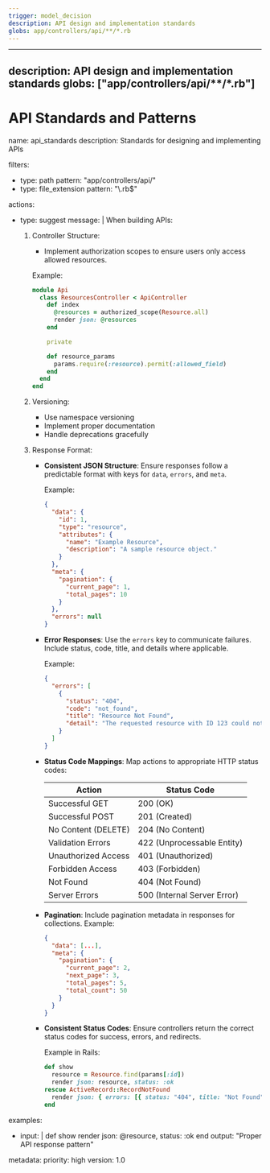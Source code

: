 ```yaml
---
trigger: model_decision
description: API design and implementation standards
globs: app/controllers/api/**/*.rb
---
```

 ---
description: API design and implementation standards
globs: ["app/controllers/api/**/*.rb"]
---
# API Standards and Patterns

<rule>
name: api_standards
description: Standards for designing and implementing APIs

filters:
  - type: path
    pattern: "app/controllers/api/"
  - type: file_extension
    pattern: "\\.rb$"

actions:
  - type: suggest
    message: |
      When building APIs:

      1. Controller Structure:
         - Implement authorization scopes to ensure users only access allowed resources.

         Example:
         ```ruby
         module Api
           class ResourcesController < ApiController
             def index
               @resources = authorized_scope(Resource.all)
               render json: @resources
             end

             private

             def resource_params
               params.require(:resource).permit(:allowed_field)
             end
           end
         end
         ```

      2. Versioning:
         - Use namespace versioning
         - Implement proper documentation
         - Handle deprecations gracefully

      3. Response Format:
         - **Consistent JSON Structure**:
           Ensure responses follow a predictable format with keys for `data`, `errors`, and `meta`.

           Example:
           ```json
           {
             "data": {
               "id": 1,
               "type": "resource",
               "attributes": {
                 "name": "Example Resource",
                 "description": "A sample resource object."
               }
             },
             "meta": {
               "pagination": {
                 "current_page": 1,
                 "total_pages": 10
               }
             },
             "errors": null
           }
           ```

         - **Error Responses**:
           Use the `errors` key to communicate failures. Include status, code, title, and details where applicable.

           Example:
           ```json
           {
             "errors": [
               {
                 "status": "404",
                 "code": "not_found",
                 "title": "Resource Not Found",
                 "detail": "The requested resource with ID 123 could not be found."
               }
             ]
           }
           ```

         - **Status Code Mappings**:
           Map actions to appropriate HTTP status codes:

           | Action              | Status Code |
           |---------------------|-------------|
           | Successful GET      | 200 (OK)    |
           | Successful POST     | 201 (Created) |
           | No Content (DELETE) | 204 (No Content) |
           | Validation Errors   | 422 (Unprocessable Entity) |
           | Unauthorized Access | 401 (Unauthorized) |
           | Forbidden Access    | 403 (Forbidden) |
           | Not Found           | 404 (Not Found) |
           | Server Errors       | 500 (Internal Server Error) |

         - **Pagination**:
           Include pagination metadata in responses for collections.
           Example:
           ```json
           {
             "data": [...],
             "meta": {
               "pagination": {
                 "current_page": 2,
                 "next_page": 3,
                 "total_pages": 5,
                 "total_count": 50
               }
             }
           }
           ```

         - **Consistent Status Codes**:
           Ensure controllers return the correct status codes for success, errors, and redirects.

           Example in Rails:
           ```ruby
           def show
             resource = Resource.find(params[:id])
             render json: resource, status: :ok
           rescue ActiveRecord::RecordNotFound
             render json: { errors: [{ status: "404", title: "Not Found", detail: "Resource not found." }] }, status: :not_found
           end
           ```

examples:
  - input: |
      def show
        render json: @resource, status: :ok
      end
    output: "Proper API response pattern"

metadata:
  priority: high
  version: 1.0
</rule>
